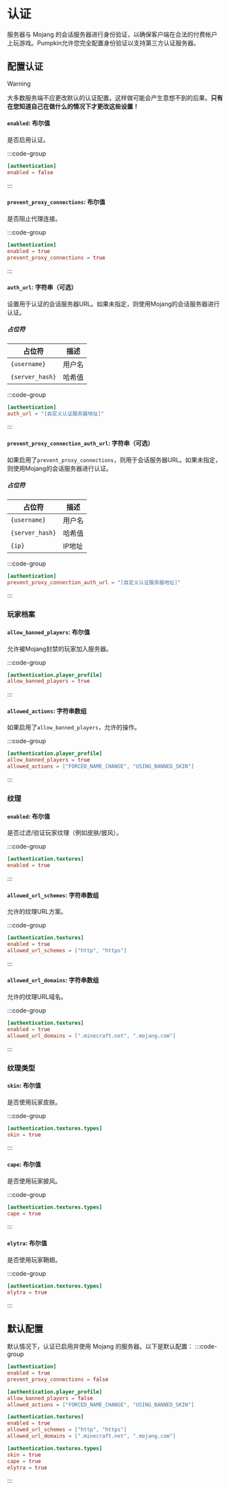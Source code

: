 # 认证

服务器与 Mojang 的会话服务器进行身份验证，以确保客户端在合法的付费帐户上玩游戏。Pumpkin允许您完全配置身份验证以支持第三方认证服务器。

## 配置认证

> [!WARNING]
> 大多数服务端不应更改默认的认证配置。这样做可能会产生意想不到的后果。**只有在您知道自己在做什么的情况下才更改这些设置！**

#### `enabled`: 布尔值

是否启用认证。

:::code-group

```toml [features.toml] {2}
[authentication]
enabled = false
```

:::

#### `prevent_proxy_connections`: 布尔值

是否阻止代理连接。

:::code-group

```toml [features.toml] {3}
[authentication]
enabled = true
prevent_proxy_connections = true
```

:::

#### `auth_url`: 字符串（可选）

设置用于认证的会话服务器URL。如果未指定，则使用Mojang的会话服务器进行认证。

##### 占位符

| 占位符             | 描述      |
|-----------------|---------|
| `{username}`    | 用户名   |
| `{server_hash}` | 哈希值 |

:::code-group

```toml [features.toml] {2}
[authentication]
auth_url = "[自定义认证服务器地址]"
```

:::

#### `prevent_proxy_connection_auth_url`: 字符串（可选）

如果启用了`prevent_proxy_connections`，则用于会话服务器URL。如果未指定，则使用Mojang的会话服务器进行认证。

##### 占位符

| 占位符             | 描述      |
|-----------------|---------|
| `{username}`    | 用户名   |
| `{server_hash}` | 哈希值 |
| `{ip}`          | IP地址 |

:::code-group

```toml [features.toml] {2}
[authentication]
prevent_proxy_connection_auth_url = "[自定义认证服务器地址]"
```

:::

### 玩家档案

#### `allow_banned_players`: 布尔值

允许被Mojang封禁的玩家加入服务器。

:::code-group

```toml [features.toml] {2}
[authentication.player_profile]
allow_banned_players = true
```

:::

#### `allowed_actions`: 字符串数组

如果启用了`allow_banned_players`，允许的操作。

:::code-group

```toml [features.toml] {3}
[authentication.player_profile]
allow_banned_players = true
allowed_actions = ["FORCED_NAME_CHANGE", "USING_BANNED_SKIN"]
```

:::

### 纹理

#### `enabled`: 布尔值

是否过滤/验证玩家纹理（例如皮肤/披风）。

:::code-group

```toml [features.toml] {2}
[authentication.textures]
enabled = true
```

:::

#### `allowed_url_schemes`: 字符串数组

允许的纹理URL方案。

:::code-group

```toml [features.toml] {3}
[authentication.textures]
enabled = true
allowed_url_schemes = ["http", "https"]
```

:::

#### `allowed_url_domains`: 字符串数组

允许的纹理URL域名。

:::code-group

```toml [features.toml] {3}
[authentication.textures]
enabled = true
allowed_url_domains = [".minecraft.net", ".mojang.com"]
```

:::

### 纹理类型

#### `skin`: 布尔值

是否使用玩家皮肤。

:::code-group

```toml [features.toml] {3}
[authentication.textures.types]
skin = true
```

:::

#### `cape`: 布尔值

是否使用玩家披风。

:::code-group

```toml [features.toml] {3}
[authentication.textures.types]
cape = true
```

:::

#### `elytra`: 布尔值

是否使用玩家鞘翅。

:::code-group

```toml [features.toml] {3}
[authentication.textures.types]
elytra = true
```

:::

## 默认配置

默认情况下，认证已启用并使用 Mojang 的服务器。以下是默认配置：
:::code-group

```toml [features.toml]
[authentication]
enabled = true
prevent_proxy_connections = false

[authentication.player_profile]
allow_banned_players = false
allowed_actions = ["FORCED_NAME_CHANGE", "USING_BANNED_SKIN"]

[authentication.textures]
enabled = true
allowed_url_schemes = ["http", "https"]
allowed_url_domains = [".minecraft.net", ".mojang.com"]

[authentication.textures.types]
skin = true
cape = true
elytra = true
```

:::